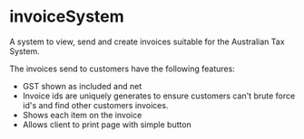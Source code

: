# invoiceSystem

A system to view, send and create invoices suitable for the Australian Tax System.

The invoices send to customers have the following features:
- GST shown as included and net
- Invoice ids are uniquely generates to ensure customers can't brute force id's and find other customers invoices.
- Shows each item on the invoice
- Allows client to print page with simple button
